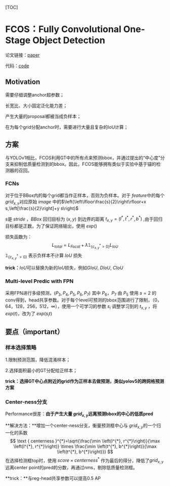 [TOC]

# FCOS：Fully Convolutional One-Stage Object Detection

论文链接：[paper](https://arxiv.org/abs/1904.01355)

代码：[code](https://github.com/tianzhi0549/FCOS/)

## Motivation

需要仔细调整anchor超参数；

长宽比、大小固定泛化能力差；

产生大量的proposal都被当成负样本；

在为每个grid分配anchor时，需要进行大量且复杂的IoU计算；

## 方案

与YOLOv1相比，FCOS利用GT中的所有点来预测bbox，并通过提出的“中心度”分支来抑制低质量检测到的bbox。因此，FCOS能够拥有类似于实验中基于锚的检测器的召回。

### FCNs

对于位于BBox内的每个grid都当作正样本，否则为负样本。对于 $feature$中的每个 $grid_{x,y}$对应原始 $image$ 中的$\left(\left\lfloor\frac{s}{2}\right\rfloor+x s,\left[\frac{s}{2}\right]+y s\right)$

$s$是 $stride$ ，$BBox$ 回归目标为 $(x,y)$ 到边界的距离 $t_{x,y} =(l^*, t^*, r^*, b^*)$ ,由于回归目标都是正数，为了保证网络输出，使用 $exp()$ 

损失函数为：
$$
L_{total}= L_{Focal} + {\lambda}{\mathbb{1}_{\left\{c_{x, y}^{*}>0\right\}}}L_{IoU}
$$
$\mathbb{1}_{\left\{c_{x, y}^{*}>0\right\}}$ 表示负样本不计算 $IoU$ 损失

**trick：**$IoU$可以替换为新的$IoU$损失，例如$GIoU$, $DIoU$, $CIoU$

### Multi-level Predic with FPN

采用FPN进行多级预测，$(P_3 ,  P_4, P_5,P_6,P_7)$ 其中 $P_6，P_7$ 由 $P_5$ 使用 $s=2$ 的conv得到，head共享参数。对于每个level可预测的bbox范围进行了限制，（0，64，128，256，512，∞），使用一个可学习的参数 $s_i$ 调整学习到的 $t_{x,y}$ ，将 $exp(t)$，改为了 $exp(s_it)$

## 要点（important）

### 样本选择策略

1.限制预测范围，降低混淆样本；

2.选择面积最小的GT分配给正样本；

**trick：选择GT中心点附近的grid作为正样本去做预测，类似yolov5的跨网格预测方案**

### Center-ness分支

Performance很差：**由于产生大量 $grid_{x,y}$远离预测bbox的中心的低质pred**

**解决方法：**增加一个center-ness分支，衡量预测框中心与 $grid_{x,y}$的一个归一化的系数
$$
\text { centerness }^{*}=\sqrt{\frac{\min \left(l^{*}, r^{*}\right)}{\max \left(l^{*}, r^{*}\right)} \times \frac{\min \left(t^{*}, b^{*}\right)}{\max \left(t^{*}, b^{*}\right)}}
$$
在选择检测框top时，使用 $score \times centerness^*$ 作为最后的得分，降低了$grid_{x,y}$远离center point的pred的分数，再通过nms，剔除低质量检测框。

**trick：**与reg-head共享参数可以提高0.5 AP
